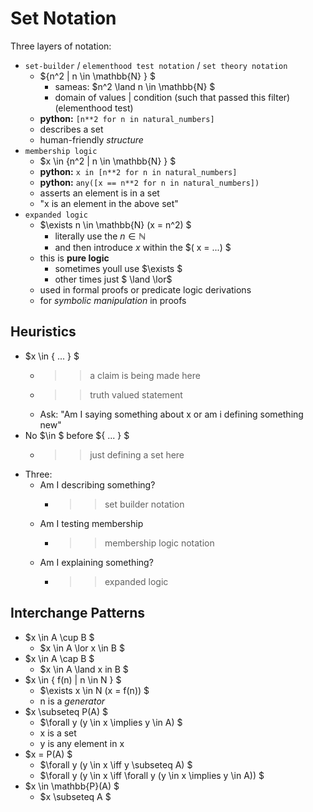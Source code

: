 # Set Notation

Three layers of notation:

- `set-builder` / `elementhood test notation` / `set theory notation`
  - $\{n^2 | n \in \mathbb{N} \} $
    - sameas: $n^2 \land n \in \mathbb{N} $
    - domain of values | condition (such that passed this filter) (elementhood test)
  - **python:** `[n**2 for n in natural_numbers]`
  - describes a set
  - human-friendly *structure*
- `membership logic`
  - $x \in \{n^2 | n \in \mathbb{N} \} $
  - **python:** `x in [n**2 for n in natural_numbers]`
  - **python:** `any([x == n**2 for n in natural_numbers])`
  - asserts an element is in a set
  - "x is an element in the above set"
- `expanded logic`
  - $\exists n \in \mathbb{N} (x = n^2) $
    - literally use the $n \in \mathbb{N}$
    - and then introduce $x$ within the $( x = ...) $
  - this is **pure logic**
    - sometimes youll use $\exists $
    - other times just $ \land \lor$
  - used in formal proofs or predicate logic derivations
  - for *symbolic manipulation* in proofs

## Heuristics

- $x \in \{ ... \} $
  - >> a claim is being made here
  - >> truth valued statement
  - Ask: "Am I saying something about x or am i defining something new"
- No $\in $ before $\{ ... \} $
  - >> just defining a set here
- Three:
  - Am I describing something?
    - >> set builder notation
  - Am I testing membership
    - >> membership logic notation
  - Am I explaining something?
    - >> expanded logic

## Interchange Patterns

- $x \in A \cup B $
  - $x \in A \lor x \in B $
- $x \in A \cap B $
  - $x \in A \land x in B $
- $x \in \{ f(n) | n \in N \} $
  - $\exists x \in N (x = f(n)) $
  - n is a *generator*
- $x \subseteq P(A) $
  - $\forall y (y \in x \implies y \in A) $
  - x is a set
  - y is any element in x
- $x = P(A) $
  - $\forall y (y \in x \iff y \subseteq A) $
  - $\forall y (y \in x \iff \forall y (y \in x \implies y \in A)) $
- $x \in \mathbb{P}(A) $
  - $x \subseteq A $
